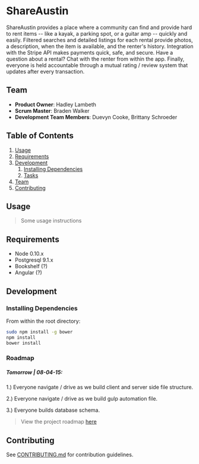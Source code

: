# ShareAustin

ShareAustin provides a place where a community can find and provide hard to rent items -- like a kayak, a parking spot, or a guitar amp -- quickly and easily. Filtered searches and detailed listings for each rental provide photos, a description, when the item is available, and the renter's history. Integration with the Stripe API makes payments quick, safe, and secure. Have a question about a rental? Chat with the renter from within the app. Finally, everyone is held accountable through a mutual rating / review system that updates after every transaction.

## Team

  - __Product Owner__: Hadley Lambeth
  - __Scrum Master__: Braden Walker
  - __Development Team Members__: Duevyn Cooke, Brittany Schroeder

## Table of Contents

1. [Usage](#Usage)
1. [Requirements](#requirements)
1. [Development](#development)
    1. [Installing Dependencies](#installing-dependencies)
    1. [Tasks](#tasks)
1. [Team](#team)
1. [Contributing](#contributing)

## Usage

> Some usage instructions

## Requirements

- Node 0.10.x
- Postgresql 9.1.x
- Bookshelf (?)
- Angular (?)

## Development

### Installing Dependencies

From within the root directory:

```sh
sudo npm install -g bower
npm install
bower install
```

### Roadmap

##### Tomorrow | 08-04-15:
1.) Everyone navigate / drive as we build client and server side file structure.

2.) Everyone navigate / drive as we build gulp automation file.

3.) Everyone builds database schema.

> View the project roadmap [here](LINK_TO_PROJECT_ISSUES)


## Contributing

See [CONTRIBUTING.md](CONTRIBUTING.md) for contribution guidelines.
